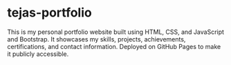 # tejas-portfolio
This is my personal portfolio website built using HTML, CSS, and JavaScript and Bootstrap. It showcases my skills, projects, achievements, certifications, and contact information. Deployed on GitHub Pages to make it publicly accessible.
